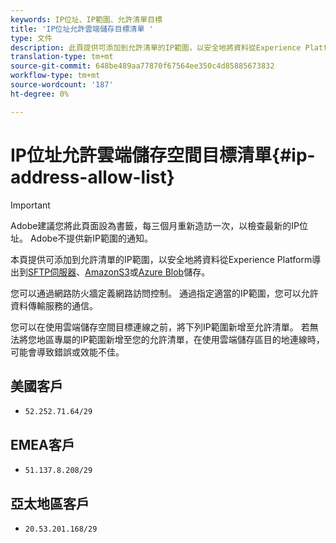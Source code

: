 ```yaml
---
keywords: IP位址、IP範圍、允許清單目標
title: 'IP位址允許雲端儲存目標清單 '
type: 文件
description: 此頁提供可添加到允許清單的IP範圍，以安全地將資料從Experience Platform導出到SFTP伺服器、AmazonS3或Azure Blob儲存。
translation-type: tm+mt
source-git-commit: 648be489aa77870f67564ee350c4d85885673832
workflow-type: tm+mt
source-wordcount: '187'
ht-degree: 0%

---
```



# IP位址允許雲端儲存空間目標清單{#ip-address-allow-list}

>[!IMPORTANT]
>
> Adobe建議您將此頁面設為書籤，每三個月重新造訪一次，以檢查最新的IP位址。 Adobe不提供新IP範圍的通知。

本頁提供可添加到允許清單的IP範圍，以安全地將資料從Experience Platform導出到[SFTP伺服器](./sftp.md)、[AmazonS3](./amazon-s3.md)或[Azure Blob](./azure-blob.md)儲存。

您可以通過網路防火牆定義網路訪問控制。 通過指定適當的IP範圍，您可以允許資料傳輸服務的通信。

您可以在使用雲端儲存空間目標連線之前，將下列IP範圍新增至允許清單。 若無法將您地區專屬的IP範圍新增至您的允許清單，在使用雲端儲存區目的地連線時，可能會導致錯誤或效能不佳。

## 美國客戶

* `52.252.71.64/29`

## EMEA客戶

* `51.137.8.208/29`

## 亞太地區客戶

* `20.53.201.168/29`